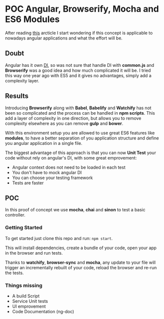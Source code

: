 # POC Angular, Browserify, Mocha and ES6 Modules

After reading [this](https://medium.com/@tomastrajan/proper-testing-of-angular-js-applications-with-es6-modules-8cf31113873f) arcticle I start wondering if this concept is applicable to nowadays angular applications and what the effort will be.

## Doubt

Angular has it own [DI](https://docs.angularjs.org/guide/di), so was not sure that handle DI with **common.js** and **Browserify** was a good idea and how much complicated it will be. I tried this way one year ago with ES5 and it gives no advantages, simply add a complexity layer.

## Results

Introducing **Browserify** along with **Babel**, **Babelify** and **Watchify** has not been so complicated and the process can be handled in **npm scripts**. This add a layer of complexity in one direction, but allows you to remove complexity elsewhere as you can remove **gulp** and **bower**.

With this environment setup you are allowed to use great ES6 features like **modules**, to have a better separation of you application structure and define you angular application in a single file.

The biggest advantage of this approach is that you can now **Unit Test** your code without rely on angular's DI, with some great emprovement:

- Angular context does not need to be loaded in each test
- You don't have to mock angular DI
- You can choose your testing framework
- Tests are faster

## POC

In this proof of concept we use **mocha**, **chai** and **sinon** to test a basic controller.

### Getting Started

To get started just clone this repo and run: `npm start`.

This will install dependencies, create a bundle of your code, open your app in the browser and run tests.

Thanks to **watchify**, **browser-sync** and **mocha**, any update to your file will trigger an incrementally rebuilt of your code, reload the browser and re-run the tests.

### Things missing

- A build Script
- Service Unit tests
- UI emprovement
- Code Documentation (ng-doc)
